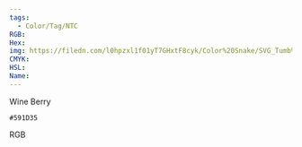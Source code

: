 ```yaml
---
tags:
  - Color/Tag/NTC
RGB:
Hex:
img: https://filedn.com/l0hpzxl1f01yT7GHxtF8cyk/Color%20Snake/SVG_Tumb%20Mass%20No%20Name/591D35.svg
CMYK:
HSL:
Name:
---
```

Wine Berry
```palette
#591D35
```
RGB
